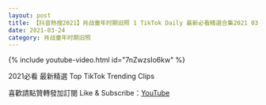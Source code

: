 ```yaml
---
layout: post
title: 【抖音熱搜2021】肖战童年时期旧照 1 TikTok Daily 最新必看精選合集2021 03 24
date: 2021-03-24
category: 肖战童年时期旧照
---
```


{% include youtube-video.html id="7nZwzsIo6kw" %}

2021必看 最新精選 Top TikTok Trending Clips

喜歡請點贊轉發加訂閱 Like & Subscribe：[YouTube](https://www.youtube.com/channel/UCAoR7VcanIPd04uEq_GIylA/videos)

